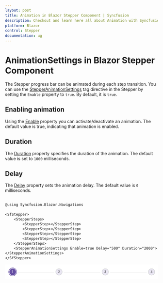 ```yaml
---
layout: post
title: Animation in Blazor Stepper Component | Syncfusion
description: Checkout and learn here all about Animation with Syncfusion Blazor Stepper component in Blazor Server App and Blazor WebAssembly App.
platform: Blazor
control: Stepper
documentation: ug
---
```


# AnimationSettings in Blazor Stepper Component

The Stepper progress bar can be animated during each step transition. You can use the [StepperAnimationSettings](https://help.syncfusion.com/cr/blazor/Syncfusion.Blazor.Navigations.StepperAnimationSettings.html) tag directive in the Stepper by setting the `Enable` property to `true`. By default, it is `true`.

## Enabling animation

Using the [Enable](https://help.syncfusion.com/cr/blazor/Syncfusion.Blazor.Navigations.StepperAnimationSettings.html#Syncfusion_Blazor_Navigations_StepperAnimationSettings_Enable) property you can activate/deactivate an animation. The default value is true, indicating that animation is enabled.

## Duration

The [Duration](https://help.syncfusion.com/cr/blazor/Syncfusion.Blazor.Navigations.StepperAnimationSettings.html#Syncfusion_Blazor_Navigations_StepperAnimationSettings_Duration) property specifies the duration of the animation. The default value is set to `1000` milliseconds.

## Delay

The [Delay](https://help.syncfusion.com/cr/blazor/Syncfusion.Blazor.Navigations.StepperAnimationSettings.html#Syncfusion_Blazor_Navigations_StepperAnimationSettings_Delay) property sets the animation delay. The default value is `0` milliseconds.

```cshtml

@using Syncfusion.Blazor.Navigations

<SfStepper>
    <StepperSteps>
        <StepperStep></StepperStep>
        <StepperStep></StepperStep>
        <StepperStep></StepperStep>
        <StepperStep></StepperStep>
    </StepperSteps>
    <StepperAnimationSettings Enable=true Delay="500" Duration="2000"></StepperAnimationSettings>
</SfStepper>

```

![Blazor Stepper Component with Animation](./images/Blazor-animation.png)